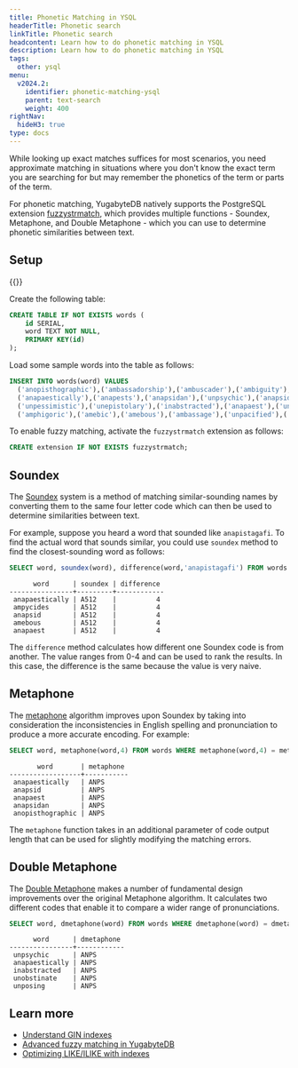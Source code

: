 ```yaml
---
title: Phonetic Matching in YSQL
headerTitle: Phonetic search
linkTitle: Phonetic search
headcontent: Learn how to do phonetic matching in YSQL
description: Learn how to do phonetic matching in YSQL
tags:
  other: ysql
menu:
  v2024.2:
    identifier: phonetic-matching-ysql
    parent: text-search
    weight: 400
rightNav:
  hideH3: true
type: docs
---
```


While looking up exact matches suffices for most scenarios, you need approximate matching in situations where you don't know the exact term you are searching for but may remember the phonetics of the term or parts of the term.

For phonetic matching, YugabyteDB natively supports the PostgreSQL extension [fuzzystrmatch](https://www.postgresql.org/docs/current/fuzzystrmatch.html), which provides multiple functions - Soundex, Metaphone, and Double Metaphone - which you can use to determine phonetic similarities between text.

## Setup

{{<cluster-setup-tabs>}}

Create the following table:

```sql
CREATE TABLE IF NOT EXISTS words (
    id SERIAL,
    word TEXT NOT NULL,
    PRIMARY KEY(id)
);
```

Load some sample words into the table as follows:

```sql
INSERT INTO words(word) VALUES
  ('anopisthographic'),('ambassadorship'),('ambuscader'),('ambiguity'),('ampycides'),
  ('anapaestically'),('anapests'),('anapsidan'),('unpsychic'),('anapsid'),
  ('unpessimistic'),('unepistolary'),('inabstracted'),('anapaest'),('unobstinate'),
  ('amphigoric'),('amebic'),('amebous'),('ambassage'),('unpacified'),('unposing');
```

To enable fuzzy matching, activate the `fuzzystrmatch` extension as follows:

```sql
CREATE extension IF NOT EXISTS fuzzystrmatch;
```

## Soundex

The [Soundex](https://en.wikipedia.org/wiki/Soundex) system is a method of matching similar-sounding names by converting them to the same four letter code which can then be used to determine similarities between text.

For example, suppose you heard a word that sounded like `anapistagafi`. To find the actual word that sounds similar, you could use `soundex` method to find the closest-sounding word as follows:

```sql
SELECT word, soundex(word), difference(word,'anapistagafi') FROM words WHERE soundex(word) = soundex('anapistagafi') limit 5;
```

```output
      word      | soundex | difference
----------------+---------+------------
 anapaestically | A512    |          4
 ampycides      | A512    |          4
 anapsid        | A512    |          4
 amebous        | A512    |          4
 anapaest       | A512    |          4
```

The `difference` method calculates how different one Soundex code is from another. The value ranges from 0-4 and can be used to rank the results. In this case, the difference is the same because the value is very naive.

## Metaphone

The [metaphone](https://en.wikipedia.org/wiki/Metaphone) algorithm improves upon Soundex by taking into consideration the inconsistencies in English spelling and pronunciation to produce a more accurate encoding. For example:

```sql
SELECT word, metaphone(word,4) FROM words WHERE metaphone(word,4) = metaphone('anapistagafi',4) limit 5;
```

```output
       word       | metaphone
------------------+-----------
 anapaestically   | ANPS
 anapsid          | ANPS
 anapaest         | ANPS
 anapsidan        | ANPS
 anopisthographic | ANPS
```

The `metaphone` function takes in an additional parameter of code output length that can be used for slightly modifying the matching errors.

## Double Metaphone

The [Double Metaphone](https://en.wikipedia.org/wiki/Metaphone#Double_Metaphone) makes a number of fundamental design improvements over the original Metaphone algorithm. It calculates two different codes that enable it to compare a wider range of pronunciations.

```sql
SELECT word, dmetaphone(word) FROM words WHERE dmetaphone(word) = dmetaphone('anapistagafi') limit 5;
```

```output
      word      | dmetaphone
----------------+------------
 unpsychic      | ANPS
 anapaestically | ANPS
 inabstracted   | ANPS
 unobstinate    | ANPS
 unposing       | ANPS
 ```

## Learn more

- [Understand GIN indexes](../../../../explore/ysql-language-features/indexes-constraints/gin/)
- [Advanced fuzzy matching in YugabyteDB](https://www.yugabyte.com/blog/fuzzy-matching-in-yugabytedb/)
- [Optimizing LIKE/ILIKE with indexes](https://www.yugabyte.com/blog/postgresql-like-query-performance-variations/)
